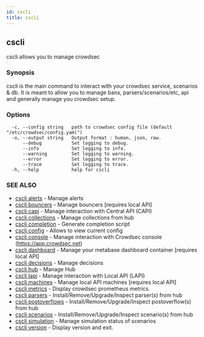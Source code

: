```yaml
---
id: cscli
title: cscli
---
```

## cscli

cscli allows you to manage crowdsec

### Synopsis

cscli is the main command to interact with your crowdsec service, scenarios & db.
It is meant to allow you to manage bans, parsers/scenarios/etc, api and generally manage you crowdsec setup.

### Options

```
  -c, --config string   path to crowdsec config file (default "/etc/crowdsec/config.yaml")
  -o, --output string   Output format : human, json, raw.
      --debug           Set logging to debug.
      --info            Set logging to info.
      --warning         Set logging to warning.
      --error           Set logging to error.
      --trace           Set logging to trace.
  -h, --help            help for cscli
```

### SEE ALSO

* [cscli alerts](/docs/cscli/cscli_alerts)	 - Manage alerts
* [cscli bouncers](/docs/cscli/cscli_bouncers)	 - Manage bouncers [requires local API]
* [cscli capi](/docs/cscli/cscli_capi)	 - Manage interaction with Central API (CAPI)
* [cscli collections](/docs/cscli/cscli_collections)	 - Manage collections from hub
* [cscli completion](/docs/cscli/cscli_completion)	 - Generate completion script
* [cscli config](/docs/cscli/cscli_config)	 - Allows to view current config
* [cscli console](/docs/cscli/cscli_console)	 - Manage interaction with Crowdsec console (https://app.crowdsec.net)
* [cscli dashboard](/docs/cscli/cscli_dashboard)	 - Manage your metabase dashboard container [requires local API]
* [cscli decisions](/docs/cscli/cscli_decisions)	 - Manage decisions
* [cscli hub](/docs/cscli/cscli_hub)	 - Manage Hub
* [cscli lapi](/docs/cscli/cscli_lapi)	 - Manage interaction with Local API (LAPI)
* [cscli machines](/docs/cscli/cscli_machines)	 - Manage local API machines [requires local API]
* [cscli metrics](/docs/cscli/cscli_metrics)	 - Display crowdsec prometheus metrics.
* [cscli parsers](/docs/cscli/cscli_parsers)	 - Install/Remove/Upgrade/Inspect parser(s) from hub
* [cscli postoverflows](/docs/cscli/cscli_postoverflows)	 - Install/Remove/Upgrade/Inspect postoverflow(s) from hub
* [cscli scenarios](/docs/cscli/cscli_scenarios)	 - Install/Remove/Upgrade/Inspect scenario(s) from hub
* [cscli simulation](/docs/cscli/cscli_simulation)	 - Manage simulation status of scenarios
* [cscli version](/docs/cscli/cscli_version)	 - Display version and exit.

